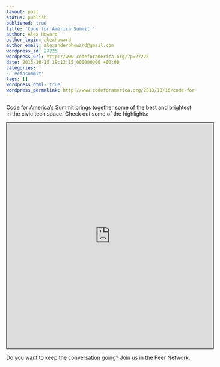 ```yaml
---
layout: post
status: publish
published: true
title: 'Code for America Summit '
author: Alex Howard
author_login: alexhoward
author_email: alexanderbhoward@gmail.com
wordpress_id: 27225
wordpress_url: http://www.codeforamerica.org/?p=27225
date: 2013-10-16 19:12:15.000000000 +00:00
categories:
- '#cfasummit'
tags: []
wordpress_html: true
wordpress_permalink: http://www.codeforamerica.org/2013/10/16/code-for-america-summit/
---
```


<p>Code for America’s Summit brings together some of the best and brightest in the civic tech space. Check out some of the highlights:</p>
<p><iframe frameborder="0" height="600" src="http://embed.scribblelive.com/Embed/v5.aspx?Id=243667&amp;ThemeId=14085" style="border: 1px solid #000;" width="550"></iframe></p>
<p>Do you want to keep the conversation going? Join us in the <a href="http://bit.ly/16OhuEf">Peer Network</a>.</p>
